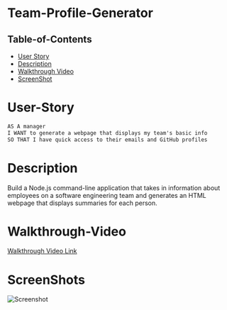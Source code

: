 # Team-Profile-Generator

 ## Table-of-Contents

  * [User Story](#user-story)
  * [Description](#description)
  * [Walkthrough Video](#walkthrough-video)
  * [ScreenShot](#screenshots)

  
 # User-Story
 ```md
AS A manager
I WANT to generate a webpage that displays my team's basic info
SO THAT I have quick access to their emails and GitHub profiles
```
# Description
Build a Node.js command-line application that takes in information about employees on a software engineering team and generates an HTML webpage that displays summaries for each person.


# Walkthrough-Video

[Walkthrough Video Link](https://drive.google.com/file/d/1cdjdXxhTgBQ60DZSCngl_ru_nNH5tIX3/view)


# ScreenShots 

![Screenshot](/dist/images/screenshot.png)


